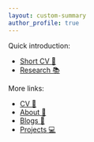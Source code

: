 ```yaml
---
layout: custom-summary
author_profile: true
---
```


Quick introduction:
- [Short CV &#128196;](/shortcv/)
- [Research &#128218;](/research/)

More links:
- [CV &#128193;](/cv/)
- [About &#129414;](/aboutme/)
- [Blogs &#128221;](/blogs/)
- [Projects &#128187;](https://github.com/aeirya)